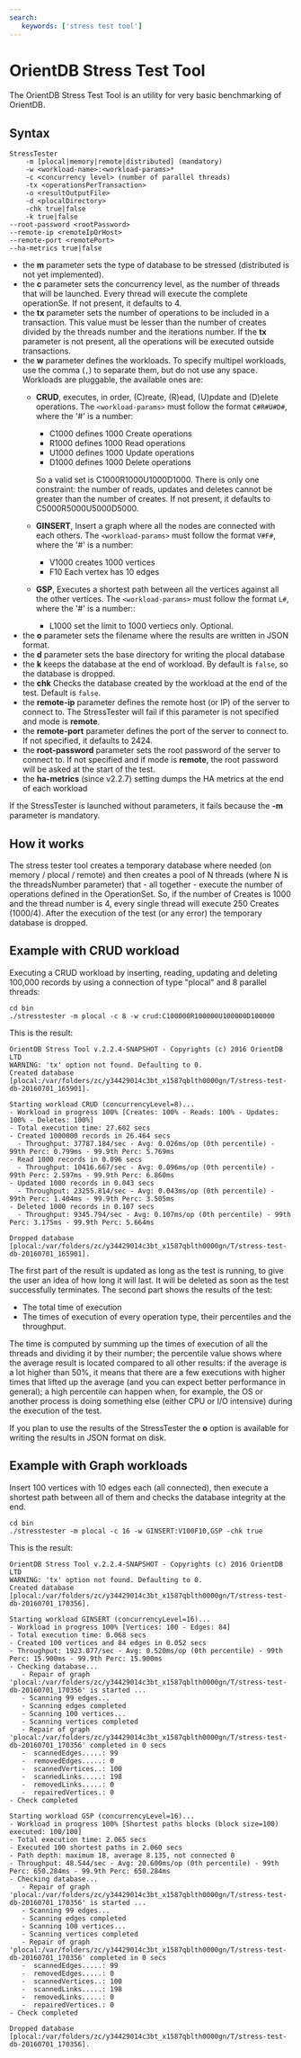 ```yaml
---
search:
   keywords: ['stress test tool']
---
```


# OrientDB Stress Test Tool

The OrientDB Stress Test Tool is an utility for very basic benchmarking of OrientDB.

## Syntax
	StressTester
		-m [plocal|memory|remote|distributed] (mandatory)
		-w <workload-name>:<workload-params>*
		-c <concurrency level> (number of parallel threads)
		-tx <operationsPerTransaction>
        -o <resultOutputFile>
        -d <plocalDirectory>
        -chk true|false
        -k true|false
	--root-password <rootPassword>
	--remote-ip <remoteIpOrHost>
	--remote-port <remotePort>
	--ha-metrics true|false

* the **m** parameter sets the type of database to be stressed (distributed is not yet implemented).
* the **c** parameter sets the concurrency level, as the number of threads that will be launched. Every thread will execute the complete operationSe. If not present, it defaults to 4.
* the **tx** parameter sets the number of operations to be included in a transaction. This value must be lesser than the number of creates divided by the threads number and the iterations number. If the **tx** parameter is not present, all the operations will be executed outside transactions.
* the **w** parameter defines the workloads. To specify multipel workloads, use the comma (`,`) to separate them, but do not use any space. Workloads are pluggable, the available ones are:
	* **CRUD**, executes, in order, (C)reate, (R)ead, (U)pdate and (D)elete operations. The `<workload-params>` must follow the format `C#R#U#D#`, where the '#' is a number:
		* C1000 defines 1000 Create operations
		* R1000 defines 1000 Read operations
		* U1000 defines 1000 Update operations
		* D1000 defines 1000 Delete operations
		
   		So a valid set is C1000R1000U1000D1000. There is only one constraint: the number of reads, updates and deletes cannot be greater than the number of creates. If not present, it defaults to C5000R5000U5000D5000.
	* **GINSERT**, Insert a graph where all the nodes are connected with each others. The `<workload-params>` must follow the format `V#F#`, where the '#' is a number:
		* V1000 creates 1000 vertices
		* F10 Each vertex has 10 edges
	* **GSP**, Executes a shortest path between all the vertices against all the other vertices. The `<workload-params>` must follow the format `L#`, where the '#' is a number::
		* L1000 set the limit to 1000 vertiecs only. Optional.
* the **o** parameter sets the filename where the results are written in JSON format.
* the **d** parameter sets the base directory for writing the plocal database
* the **k** keeps the database at the end of workload. By default is `false`, so the database is dropped.
* the **chk** Checks the database created by the workload at the end of the test. Default is `false`.
* the **remote-ip** parameter defines the remote host (or IP) of the server to connect to. The StressTester will fail if this parameter is not specified and mode is **remote**.
* the **remote-port** parameter defines the port of the server to connect to. If not specified, it defaults to 2424.
* the **root-password** parameter sets the root password of the server to connect to. If not specified and if mode is **remote**, the root password will be asked at the start of the test.
* the **ha-metrics** (since v2.2.7) setting dumps the HA metrics at the end of each workload


If the StressTester is launched without parameters, it fails because the **-m** parameter is mandatory.

## How it works

The stress tester tool creates a temporary database where needed (on memory / plocal / remote) and then creates a pool of N threads (where N is the threadsNumber parameter) that - all together - execute the number of operations defined in the OperationSet.
So, if the number of Creates is 1000 and the thread number is 4, every single thread will execute 250 Creates (1000/4).
After the execution of the test (or any error) the temporary database is dropped.

## Example with CRUD workload

Executing a CRUD workload by inserting, reading, updating and deleting 100,000 records by using a connection of type "plocal" and 8 parallel threads:

```
cd bin
./stresstester -m plocal -c 8 -w crud:C100000R100000U100000D100000
```

This is the result:

```
OrientDB Stress Tool v.2.2.4-SNAPSHOT - Copyrights (c) 2016 OrientDB LTD
WARNING: 'tx' option not found. Defaulting to 0.
Created database [plocal:/var/folders/zc/y34429014c3bt_x1587qblth0000gn/T/stress-test-db-20160701_165901].

Starting workload CRUD (concurrencyLevel=8)...
- Workload in progress 100% [Creates: 100% - Reads: 100% - Updates: 100% - Deletes: 100%]
- Total execution time: 27.602 secs
- Created 1000000 records in 26.464 secs
  - Throughput: 37787.184/sec - Avg: 0.026ms/op (0th percentile) - 99th Perc: 0.799ms - 99.9th Perc: 5.769ms
- Read 1000 records in 0.096 secs
  - Throughput: 10416.667/sec - Avg: 0.096ms/op (0th percentile) - 99th Perc: 2.597ms - 99.9th Perc: 6.860ms
- Updated 1000 records in 0.043 secs
  - Throughput: 23255.814/sec - Avg: 0.043ms/op (0th percentile) - 99th Perc: 1.404ms - 99.9th Perc: 3.505ms
- Deleted 1000 records in 0.107 secs
  - Throughput: 9345.794/sec - Avg: 0.107ms/op (0th percentile) - 99th Perc: 3.175ms - 99.9th Perc: 5.664ms

Dropped database [plocal:/var/folders/zc/y34429014c3bt_x1587qblth0000gn/T/stress-test-db-20160701_165901].
```

The first part of the result is updated as long as the test is running, to give the user an idea of how long it will last. It will be deleted as soon as the test successfully terminates.
The second part shows the results of the test:
* The total time of execution
* The times of execution of every operation type, their percentiles and the throughput.

The time is computed by summing up the times of execution of all the threads and dividing it by their number; the percentile value shows where the average result is located compared to all other results: if the average is a lot higher than 50%, it means that there are a few executions with higher times that lifted up the average (and you can expect better performance in general); a high percentile can happen when, for example, the OS or another process is doing something else (either CPU or I/O intensive) during the execution of the test.

If you plan to use the results of the StressTester the **o** option is available for writing the results in JSON format on disk. 

## Example with Graph workloads

Insert 100 vertices with 10 edges each (all connected), then execute a shortest path between all of them and checks the database integrity at the end.

```
cd bin
./stresstester -m plocal -c 16 -w GINSERT:V100F10,GSP -chk true
```

This is the result:

```
OrientDB Stress Tool v.2.2.4-SNAPSHOT - Copyrights (c) 2016 OrientDB LTD
WARNING: 'tx' option not found. Defaulting to 0.
Created database [plocal:/var/folders/zc/y34429014c3bt_x1587qblth0000gn/T/stress-test-db-20160701_170356].

Starting workload GINSERT (concurrencyLevel=16)...
- Workload in progress 100% [Vertices: 100 - Edges: 84]
- Total execution time: 0.068 secs
- Created 100 vertices and 84 edges in 0.052 secs
- Throughput: 1923.077/sec - Avg: 0.520ms/op (0th percentile) - 99th Perc: 15.900ms - 99.9th Perc: 15.900ms
- Checking database...
   - Repair of graph 'plocal:/var/folders/zc/y34429014c3bt_x1587qblth0000gn/T/stress-test-db-20160701_170356' is started ...
   - Scanning 99 edges...
   - Scanning edges completed
   - Scanning 100 vertices...
   - Scanning vertices completed
   - Repair of graph 'plocal:/var/folders/zc/y34429014c3bt_x1587qblth0000gn/T/stress-test-db-20160701_170356' completed in 0 secs
   -  scannedEdges.....: 99
   -  removedEdges.....: 0
   -  scannedVertices..: 100
   -  scannedLinks.....: 198
   -  removedLinks.....: 0
   -  repairedVertices.: 0
- Check completed

Starting workload GSP (concurrencyLevel=16)...
- Workload in progress 100% [Shortest paths blocks (block size=100) executed: 100/100]
- Total execution time: 2.065 secs
- Executed 100 shortest paths in 2.060 secs
- Path depth: maximum 18, average 8.135, not connected 0
- Throughput: 48.544/sec - Avg: 20.600ms/op (0th percentile) - 99th Perc: 650.284ms - 99.9th Perc: 650.284ms
- Checking database...
   - Repair of graph 'plocal:/var/folders/zc/y34429014c3bt_x1587qblth0000gn/T/stress-test-db-20160701_170356' is started ...
   - Scanning 99 edges...
   - Scanning edges completed
   - Scanning 100 vertices...
   - Scanning vertices completed
   - Repair of graph 'plocal:/var/folders/zc/y34429014c3bt_x1587qblth0000gn/T/stress-test-db-20160701_170356' completed in 0 secs
   -  scannedEdges.....: 99
   -  removedEdges.....: 0
   -  scannedVertices..: 100
   -  scannedLinks.....: 198
   -  removedLinks.....: 0
   -  repairedVertices.: 0
- Check completed

Dropped database [plocal:/var/folders/zc/y34429014c3bt_x1587qblth0000gn/T/stress-test-db-20160701_170356].
```
